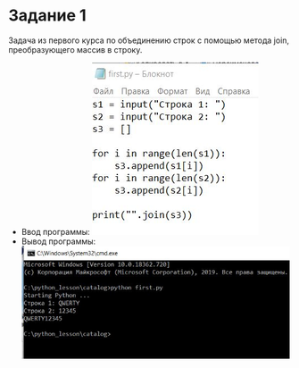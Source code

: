 # Задание 1 #
Задача из первого курса по объединению строк с помощью метода join, преобразующего массив в строку.
+ Ввод программы:
![](https://github.com/rom1577/PythonLessons/blob/main/ScreenShots/1.JPG)
+ Вывод программы:
![](https://github.com/rom1577/PythonLessons/blob/main/ScreenShots/2.JPG)
